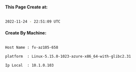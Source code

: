 
   
#### This Page Create at:

```bash

2022-11-24 - 22:51:09 UTC

```

#### Create By Machine:

```bash

Host Name : fv-az105-658

platform  : Linux-5.15.0-1023-azure-x86_64-with-glibc2.31

Ip Local  : 10.1.0.103

```

